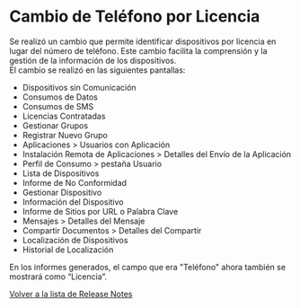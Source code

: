 # Cambio de Teléfono por Licencia

Se realizó un cambio que permite identificar dispositivos por licencia en lugar del número de teléfono. Este cambio facilita la comprensión y la gestión de la información de los dispositivos.\
El cambio se realizó en las siguientes pantallas:

* Dispositivos sin Comunicación
* Consumos de Datos
* Consumos de SMS
* Licencias Contratadas
* Gestionar Grupos
* Registrar Nuevo Grupo
* Aplicaciones > Usuarios con Aplicación
* Instalación Remota de Aplicaciones > Detalles del Envío de la Aplicación
* Perfil de Consumo > pestaña Usuario
* Lista de Dispositivos
* Informe de No Conformidad
* Gestionar Dispositivo
* Información del Dispositivo
* Informe de Sitios por URL o Palabra Clave
* Mensajes > Detalles del Mensaje
* Compartir Documentos > Detalles del Compartir
* Localización de Dispositivos
* Historial de Localización

En los informes generados, el campo que era "Teléfono" ahora también se mostrará como “Licencia”.

[Volver a la lista de Release Notes](./)
